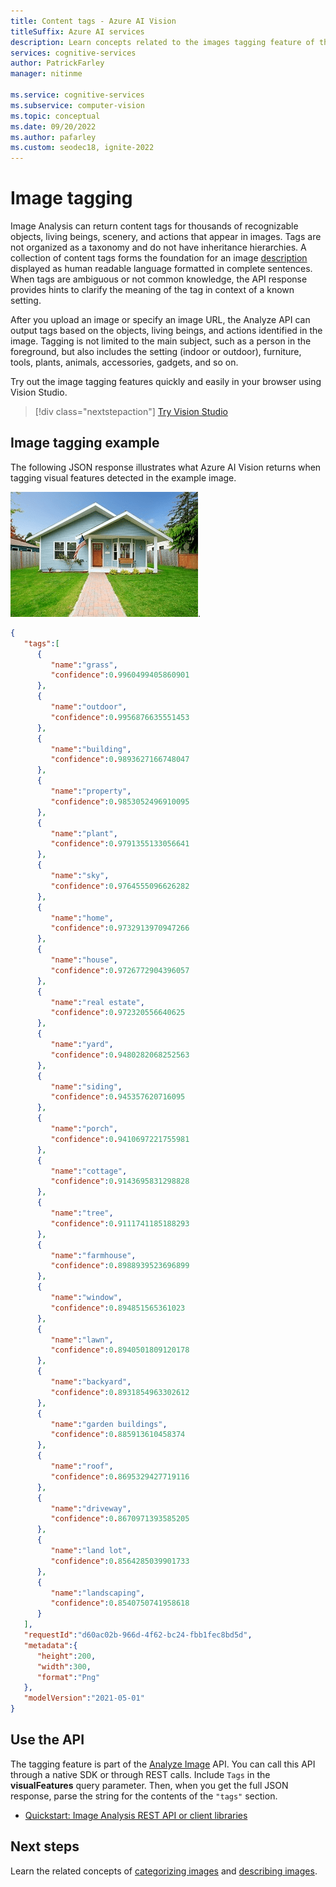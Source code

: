 ```yaml
---
title: Content tags - Azure AI Vision
titleSuffix: Azure AI services
description: Learn concepts related to the images tagging feature of the Azure AI Vision API.
services: cognitive-services
author: PatrickFarley
manager: nitinme

ms.service: cognitive-services
ms.subservice: computer-vision
ms.topic: conceptual
ms.date: 09/20/2022
ms.author: pafarley
ms.custom: seodec18, ignite-2022
---
```


# Image tagging

Image Analysis can return content tags for thousands of recognizable objects, living beings, scenery, and actions that appear in images. Tags are not organized as a taxonomy and do not have inheritance hierarchies. A collection of content tags forms the foundation for an image [description](./concept-describing-images.md) displayed as human readable language formatted in complete sentences. When tags are ambiguous or not common knowledge, the API response provides hints to clarify the meaning of the tag in context of a known setting.

After you upload an image or specify an image URL, the Analyze API can output tags based on the objects, living beings, and actions identified in the image. Tagging is not limited to the main subject, such as a person in the foreground, but also includes the setting (indoor or outdoor), furniture, tools, plants, animals, accessories, gadgets, and so on.

Try out the image tagging features quickly and easily in your browser using Vision Studio.

> [!div class="nextstepaction"]
> [Try Vision Studio](https://portal.vision.cognitive.azure.com/)

## Image tagging example

The following JSON response illustrates what Azure AI Vision returns when tagging visual features detected in the example image.

![A blue house and the front yard](./Images/house_yard.png).

```json
{
   "tags":[
      {
         "name":"grass",
         "confidence":0.9960499405860901
      },
      {
         "name":"outdoor",
         "confidence":0.9956876635551453
      },
      {
         "name":"building",
         "confidence":0.9893627166748047
      },
      {
         "name":"property",
         "confidence":0.9853052496910095
      },
      {
         "name":"plant",
         "confidence":0.9791355133056641
      },
      {
         "name":"sky",
         "confidence":0.9764555096626282
      },
      {
         "name":"home",
         "confidence":0.9732913970947266
      },
      {
         "name":"house",
         "confidence":0.9726772904396057
      },
      {
         "name":"real estate",
         "confidence":0.972320556640625
      },
      {
         "name":"yard",
         "confidence":0.9480282068252563
      },
      {
         "name":"siding",
         "confidence":0.945357620716095
      },
      {
         "name":"porch",
         "confidence":0.9410697221755981
      },
      {
         "name":"cottage",
         "confidence":0.9143695831298828
      },
      {
         "name":"tree",
         "confidence":0.9111741185188293
      },
      {
         "name":"farmhouse",
         "confidence":0.8988939523696899
      },
      {
         "name":"window",
         "confidence":0.894851565361023
      },
      {
         "name":"lawn",
         "confidence":0.8940501809120178
      },
      {
         "name":"backyard",
         "confidence":0.8931854963302612
      },
      {
         "name":"garden buildings",
         "confidence":0.885913610458374
      },
      {
         "name":"roof",
         "confidence":0.8695329427719116
      },
      {
         "name":"driveway",
         "confidence":0.8670971393585205
      },
      {
         "name":"land lot",
         "confidence":0.8564285039901733
      },
      {
         "name":"landscaping",
         "confidence":0.8540750741958618
      }
   ],
   "requestId":"d60ac02b-966d-4f62-bc24-fbb1fec8bd5d",
   "metadata":{
      "height":200,
      "width":300,
      "format":"Png"
   },
   "modelVersion":"2021-05-01"
}
```

## Use the API

The tagging feature is part of the [Analyze Image](https://westcentralus.dev.cognitive.microsoft.com/docs/services/computer-vision-v3-2/operations/56f91f2e778daf14a499f21b) API. You can call this API through a native SDK or through REST calls. Include `Tags` in the **visualFeatures** query parameter. Then, when you get the full JSON response, parse the string for the contents of the `"tags"` section.


* [Quickstart: Image Analysis REST API or client libraries](./quickstarts-sdk/image-analysis-client-library.md?pivots=programming-language-csharp)

## Next steps

Learn the related concepts of [categorizing images](concept-categorizing-images.md) and [describing images](concept-describing-images.md).
